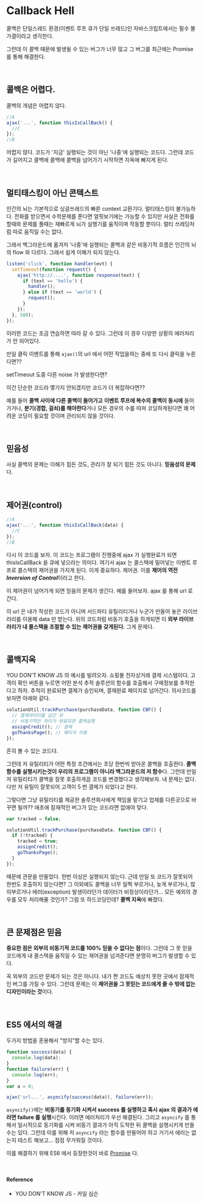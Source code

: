 # Callback Hell

콜백은 단일스레드 환경(이벤트 루프 큐가 단일 쓰레드)인 자바스크립트에서는 필수 불가결이라고 생각한다.

그런데 이 콜백 때문에 발생될 수 있는 버그가 너무 많고 그 버그를 최근에는 Promise 를 통해 해결한다.

</br>

## 콜백은 어렵다.

콜백의 개념은 어렵지 않다.

```javascript
//A
ajax('...', function thisIsCallBack() {
  //C
});
//B
```

어렵지 않다. 코드가 '지금' 실행되는 것이 아닌 '나중'에 실행되는 코드다. 그런데 코드가 길어지고 콜백에 콜백에 콜백을 넘어가기 시작하면 지옥에 빠지게 된다.

</br>

## 멀티태스킹이 아닌 콘텍스트

인간의 뇌는 기본적으로 싱글쓰레드의 빠른 context 교환기다. 멀티태스킹이 불가능하다. 전화를 받으면서 수학문제를 푼다면 얼핏보기에는 가능할 수 있지만 사실은 전화를 할때와 문제를 풀때는 재빠르게 뇌가 실행기를 움직이며 작동할 뿐이다. 멀티 쓰레딩처럼 따로 움직일 수는 없다.

그래서 백그라운드에 옮겨저 '나중'에 실행되는 콜백과 같은 비동기적 흐름은 인간의 뇌의 flow 와 다르다. 그래서 쉽게 이해가 되지 않는다.

```javascript
listen('click', function handler(evt) {
  setTimeout(function request() {
    ajax('http://....', function response(text) {
      if (text == 'hello') {
        handler();
      } else if (text == 'world') {
        request();
      }
    });
  }, 500);
});
```

이러한 코드는 조금 연습하면 따라 갈 수 있다. 그런데 이 경우 다양한 상황의 에러처리가 안 되어있다.

만일 클릭 이벤트를 통해 `ajax()`의 url 에서 어떤 작업을하는 중에 또 다시 클릭을 누른다면??

setTimeout 도중 다른 noise 가 발생한다면? 

이건 단순한 코드라 몇가지 안되겠지만 코드가 더 복잡하다면?? 

예를 들어 **콜백 사이에 다른 콜백이 들어가고** **이벤트 루프에 복수의 콜백이 동시에** 들어가거나, **분기(경합, 걸쇠)를 해야한다**거나 모든 경우의 수를 따져 코딩하게된다면 꽤 어려운 코딩이 필요할 것이며 관리되지 않을 것이다.

</br>

## 믿음성

사실 콜백의 문제는 이해가 힘든 것도, 관리가 잘 되기 힘든 것도 아니다. **믿음성의 문제**다.

</br>

## 제어권(control)

```javascript
//A
ajax('...', function thisIsCallBack(data) {
  //C
});
//B
```

다시 이 코드를 보자. 이 코드는 프로그램이 진행중에 ajax 가 실행완료가 되면 thisIsCallBack 을 큐에 넣으라는 의미다. 여기서 ajax 는 콜스택에 밀어넣는 이벤트 루프로 콜스택의 제어권을 가지게 된다. 이게 중요하다. 제어권. 이를 **제어의 역전*Inversion of Control***이라고 한다.

이 제어권이 넘어가게 되면 믿음의 문제가 생긴다.
예를 들어보자. ajax 를 통해 url 로 간다. 

이 url 은 내가 작성한 코드가 아니며 서드파티 유틸리티거나 누군가 만들어 놓은 라이브러리를 이용해 data 만 받는다. 위의 코드처럼 비동기 호출을 하게되면 이 **외부 라이브러리가 내 콜스택을 조절할 수 있는 제어권을 갖게된다.** 그게 문제다.

</br>

## 콜백지옥

YOU DON'T KNOW JS 의 예시를 빌려오자. 쇼핑몰 전자상거래 결제 시스템이다. 고객이 확인 버튼을 누르면 어떤 분석 추적 솔루션의 함수를 호출해서 구매정보를 추적한다고 하자. 추적이 완료되면 결제가 승인되며, 결제완료 페이지로 넘어간다. 의사코드를 보자면 아래와 같다.

```javascript
solutionUtil.trackPurchase(purchaseData, function CBF() {
  // 결제데이터를 넘긴 뒤
  // 비동기적인 처리가 완료되면 콜백실행
  assignCredit(); // 결제
  goThanksPage(); // 페이지 이동
});
```

흔히 볼 수 있는 코드다.

그런데 저 유틸리티가 어떤 특정 조건에서는 초당 한번씩 받아온 콜백을 호출한다. **콜백함수를 실행시키는것이 우리의 프로그램이 아니라 백그라운드의 저 함수**다.
그런데 만일 저 유틸리티가 콜백을 잘못 호출하게끔 코드를 변경했다고 생각해보자. 내 문제는 없다. 다만 저 유틸이 잘못되어 고객이 5 번 결제가 되었다고 한다. 

그렇다면 그냥 유틸리티를 제공한 솔루션회사에게 책임을 맡기고 업체를 다른곳으로 바꾸면 될까?? 애초에 잠재적인 버그가 있는 코드라면 없애야 맞다.

```javascript
var tracked = false;

solutionUtil.trackPurchase(purchaseData, function CBF() {
  if (!tracked) {
    tracked = true;
    assignCredit();
    goThanksPage();
  }
});
```

때문에 관문을 만들었다. 한번 이상은 실행되지 않는다. 근데 만일 또 코드가 잘못되어 한번도 호출하지 않는다면? 그 이외에도 콜백을 너무 일찍 부르거나, 늦게 부르거나, 많이부르거나 에러(exception) 발생이라던가 데이터가 비정상이라던가... 모든 예외의 경우를 모두 처리해줄 것인가? 그럼 또 하드코딩인데? **콜백 지옥**에 빠졌다.

</br>

## 큰 문제점은 믿음

**중요한 점은 외부의 비동기적 코드를 100% 믿을 수 없다는 점**이다. 그런데 그 못 믿을 코드에게 내 콜스택을 움직일 수 있는 제어권을 넘겨준다면 분명히 버그가 발생할 수 있다.

꼭 외부의 코드만 문제가 되는 것은 아니다. 내가 짠 코드도 예상치 못한 곳에서 잠재적인 버그를 가질 수 있다. 그런데 문제는 이 **제어권을 그 못믿는 코드에게 줄 수 밖에 없는 디자인이라는 것**이다.

</br>

## ES5 에서의 해결

두가지 방법을 혼용해서 "방지"할 수는 있다.

```javascript
function success(data) {
  console.log(data);
}
function failure(err) {
  console.log(err);
}
var a = 0;

ajax('url...', asyncify(success(data)), failure(err));
```

`asyncify()`에는 **비동기를 동기화 시켜서 success 를 실행하고 혹시 ajax 의 결과가 에러면 failure 를 실행**시킨다. 이러면 에러처리가 우선 해결된다. 그리고 `asyncify` 를 통해서 일시적으로 동기화를 시켜 비동기 결과가 아직 도착한 뒤 콜백을 실행시키게 만들 수는 있다. 그런데 이를 위해 저 `asyncify` 라는 함수를 만들어야 하고 거기서 에러는 없는지 테스트 해보고... 점점 무거워질 것이다.

이를 해결하기 위해 ES6 에서 등장한것이 바로 [Promise](https://github.com/BKJang/Concept_of_FrontEnd/blob/master/JavaScript/Promise.md) 다.

<br/>

#### Reference

* YOU DON'T KNOW JS - 카일 심슨